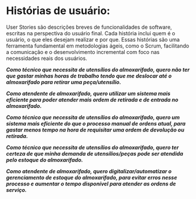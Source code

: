 # Histórias de usuário:

User Stories são descrições breves de funcionalidades de software, escritas na perspectiva do usuário final. Cada história inclui quem é o usuário, o que eles desejam realizar e por que. Essas histórias são uma ferramenta fundamental em metodologias ágeis, como o Scrum, facilitando a comunicação e o desenvolvimento incremental com foco nas necessidades reais dos usuários.

***Como técnico que necessita de utensílios do almoxarifado, quero não ter que gastar minhas horas de trabalho tendo que me deslocar até o almoxarifado para retirar uma peça/utensílio.***

***Como atendente de almoxarifado, quero utilizar um sistema mais eficiente para poder atender mais ordem de retirada e de entrada no almoxarifado.***

***Como técnico que necessita de utensílios do almoxarifado, quero um sistema mais eficiente do que o processo manual de ordens atual, para gastar menos tempo na hora de requisitar uma ordem de devolução ou retirada.***

***Como técnico que necessita de utensílios do almoxarifado, quero ter certeza de que minha demanda de utensílios/peças pode ser atendida pelo estoque do almoxarifado.***

***Como atendente de almoxarifado, quero digitalizar/automatizar o gerenciamento de estoque do almoxarifado, para evitar erros nesse processo e aumentar o tempo disponível para atender as ordens de serviço.***
